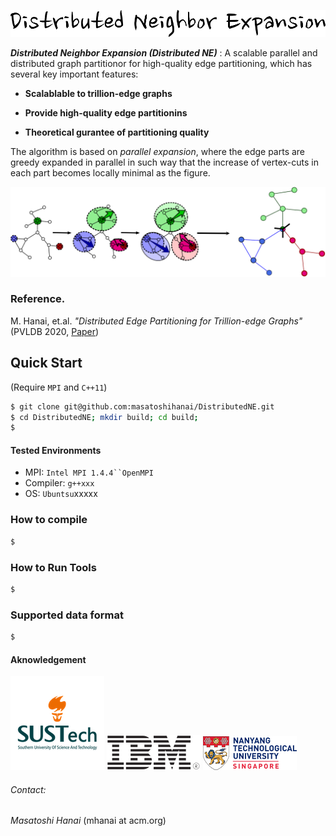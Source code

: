 ![DNE](pics/DNE_logo.png)

__*Distributed Neighbor Expansion (Distributed NE)*__ : A scalable parallel and distributed graph partitionor for high-quality edge partitioning, which has several key important features:

- __Scalablable to trillion-edge graphs__
- __Provide high-quality edge partitionins__

- __Theoretical gurantee of partitioning quality__

The algorithm is based on  _parallel expansion_, where the edge parts are greedy expanded in parallel in such way that the increase of vertex-cuts in each part becomes locally minimal as the figure.

![expansion](pics/ParallelExpansion.png)    

### Reference.

M. Hanai, et.al. *"Distributed Edge Partitioning for Trillion-edge Graphs"* (PVLDB 2020, [Paper](https://arxiv.org/abs/1908.05855))



## Quick Start

 (Require `MPI` and `C++11`)

```bash
$ git clone git@github.com:masatoshihanai/DistributedNE.git
$ cd DistributedNE; mkdir build; cd build;
$ 
```

#### Tested Environments

- MPI:  `Intel MPI 1.4.4``OpenMPI`
- Compiler: `g++xxx`
- OS: `Ubuntsu`xxxxx 

### How to compile

```bash
$

```



### How to Run Tools

```bash
$
```



### Supported data format

``` bash
$
```



#### Aknowledgement

![SUStech](pics/sustech.png)  ![IBM](pics/IBM.png) ![NTU](pics/NTU.png) 

###### Contact: 

_Masatoshi Hanai_ (mhanai at acm.org)
